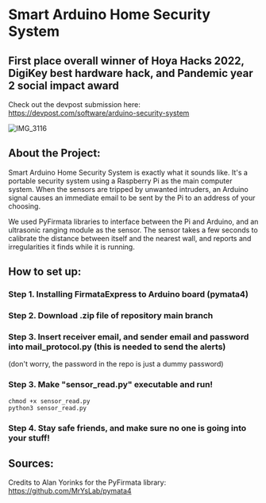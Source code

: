 # Smart Arduino Home Security System
## First place overall winner of Hoya Hacks 2022, DigiKey best hardware hack, and Pandemic year 2 social impact award
Check out the devpost submission here: https://devpost.com/software/arduino-security-system

![IMG_3116](https://user-images.githubusercontent.com/87585163/164988272-6008a59c-5d31-47a3-9d0a-7b9918a6f378.jpg)

## About the Project:
Smart Arduino Home Security System is exactly what it sounds like. It's a portable security system using a Raspberry Pi as the main computer system. When the sensors are tripped by unwanted intruders, an Arduino signal causes an immediate email to be sent by the Pi to an address of your choosing. 

We used PyFirmata libraries to interface between the Pi and Arduino, and an ultrasonic ranging module as the sensor. The sensor takes a few seconds to calibrate the distance between itself and the nearest wall, and reports and irregularities it finds while it is running. 

## How to set up:
### Step 1. Installing FirmataExpress to Arduino board (pymata4)
### Step 2. Download .zip file of repository main branch
### Step 3. Insert receiver email, and sender email and password into mail_protocol.py (this is needed to send the alerts) 
(don't worry, the password in the repo is just a dummy password)
### Step 3. Make "sensor_read.py" executable and run!
    chmod +x sensor_read.py
    python3 sensor_read.py
### Step 4. Stay safe friends, and make sure no one is going into your stuff!

## Sources: 
Credits to Alan Yorinks for the PyFirmata library: https://github.com/MrYsLab/pymata4
